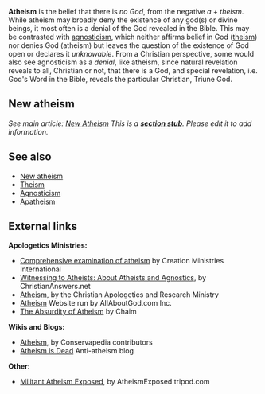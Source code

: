 **Atheism** is the belief that there is *no God*, from the negative
*a* + *theism*. While atheism may broadly deny the existence of any
god(s) or divine beings, it most often is a denial of the God
revealed in the Bible. This may be contrasted with
[agnosticism](Agnosticism "Agnosticism"), which neither affirms
belief in God ([theism](Theism "Theism")) nor denies God (atheism)
but leaves the question of the existence of God open or declares it
*unknowable*. From a Christian perspective, some would also see
agnosticism as a *denial*, like atheism, since natural revelation
reveals to all, Christian or not, that there is a God, and special
revelation, i.e. God's Word in the Bible, reveals the particular
Christian, Triune God.


## New atheism

*See main article: [New Atheism](New_Atheism "New Atheism")*
*This is a **[section stub](http://www.theopedia.com/Category:Theopedia_sectionstubs "Category:Theopedia sectionstubs")**. Please edit it to add information.*
## See also

-   [New atheism](New_atheism "New atheism")
-   [Theism](Theism "Theism")
-   [Agnosticism](Agnosticism "Agnosticism")
-   [Apatheism](Apatheism "Apatheism")

## External links

**Apologetics Ministries:**

-   [Comprehensive examination of atheism](http://creation.com/atheism)
    by Creation Ministries International
-   [Witnessing to Atheists: About Atheists and Agnostics](http://christiananswers.net/evangelism/beliefs/atheism.html),
    by ChristianAnswers.net
-   [Atheism](http://www.carm.org/atheism.htm), by the Christian
    Apologetics and Research Ministry
-   [Atheism](http://www.allaboutphilosophy.org/atheism.htm)
    Website run by AllAboutGod.com Inc.
-   [The Absurdity of Atheism](http://www.chaim.org/atheist.htm) by
    Chaim

**Wikis and Blogs:**

-   [Atheism](http://www.conservapedia.com/Atheism), by
    Conservapedia contributors
-   [Atheism is Dead](http://atheismisdead.blogspot.com/)
    Anti-atheism blog

**Other:**

-   [Militant Atheism Exposed](http://atheismexposed.tripod.com/),
    by AtheismExposed.tripod.com



